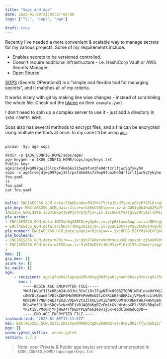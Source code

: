 ```yaml
---
title: "Sops and Age"
date: 2023-01-08T21:03:27-08:00
tags: ["TiL", "sops", "age"]

draft: true
---
```

<!--more-->

Recently I've needed a more convenient & scalable way to manage secrets for
my various projects. Some of my requirements include:
  - Enables secrets to be versioned controlled.
  - Doesn't require additional infrastructure - i.e. HashiCorp Vault or AWS Secrets Manager.
  - Open Source


[SOPS][sops-repo] (*S*ecrets *OP*eration*S*) is a "simple and flexible tool for
managing secrets", and it matches all of my criteria.

It works nicely with git by making line wise changes - instead of scrambling
the whole file. Check out the [blame][sops-diff] on their `example.yaml`.

I don't need to spin up a complex server to use it - just add a directory
in `$XDG_CONFIG_HOME`.

Sops also has several methods to encrypt files, and a file
can be encrypted using multiple methods at once. In my case I'll
be using [`age`][age-repo].

<!-- START doctoc generated TOC please keep comment here to allow auto update -->
<!-- DON'T EDIT THIS SECTION, INSTEAD RE-RUN doctoc TO UPDATE -->
<!-- END doctoc generated TOC please keep comment here to allow auto update -->

<pre
  class="command-line language-bash language-yaml"
  data-prompt="kgb33 >"
  data-output="2, 5, 8, 10-39"
>
  <code>
pacman -Syu age sops
...
mkdir -p $XDG_CONFIG_HOME/sops/age/
age-keygen -o $XDG_CONFIG_HOME/sops/age/keys.txt
Public key: age1rswjdjwg997gwj35lrpxf4km56s7z5wp9funzhe0drfzrlfjwc5q7ykyhm
sops -a age1rswjdjwg997gwj35lrpxf4km56s7z5wp9funzhe0drfzrlfjwc5q7ykyhm foo.yaml
ls
foo.yaml
cat foo.yaml
  </code>
</pre>

```yaml
hello: ENC[AES256_GCM,data:33WO6zuQnePN1PXt7Y/1pJ2vd7ysminB5zPf8FL8znqVW872CyaN6cGxHyTjAA==,iv:nnRRYnG5kwAkwm2NMu/ZBIsj2qRss/o7lJx9ITKZtnU=,tag:e+lVO9EvmmV122di7pawHg==,type:str]
ple_key: ENC[AES256_GCM,data:ClLs+wrb3EbCCHItpw==,iv:AnGO51gObJHwO2Fp7Ea1GW9+S+A9FDxBnzyfj9b8O4o=,tag:Tp+Q0SyA9mQAC1WtBGsrDw==,type:str]
[AES256_GCM,data:15B3iNkpmj69MjnXrpYpfjs=,iv:azLDwNsYe7rgiEV0cy1LlvOMin5fTzODd0HTBrv2CIA=,tag:OhWTEHXRkd7swEk6qTjJIg==,type:comment]
ple_array:
- ENC[AES256_GCM,data:1W7ZqbOq36BTDv+gUp8=,iv:gtpB3fnwmAugLcwiia/0D+eg8BbbJjFAW3db2Yow3Gw=,tag:FgSaieVIkLcGf83SnbJl5g==,type:str]
- ENC[AES256_GCM,data:s/ChH3F/7Ukg36Ikpjo=,iv:8yWCi0t+7YV5G3XCMpC4v8xAXqXDRSfcgGX06F3ePzg=,tag:2bK/y0d3aFZURxrQPvbExA==,type:str]
ple_number: ENC[AES256_GCM,data:yugG14+b2caLww==,iv:HFBS+5ZYPdi40EXFQoRNxHnJoHoPe1iDLRg8UR5xE0g=,tag:MXLqVJb1BWFN2ag0pBEHMQ==,type:float]
ple_booleans:
- ENC[AES256_GCM,data:mJhirw==,iv:Q9nTFWXeruVuWryusu38D+nyvot+zj6u8WO0VNVa3qA=,tag:Y/z/314z/Y9vLNtqzZMH4A==,type:bool]
- ENC[AES256_GCM,data:w4FZGaw=,iv:9j6IQeDVKi1Ka9Jj+PjEid19ScXYmm/+j+gpIAlNJ2I=,tag:iwIxWc4+a/YY6mUKIM6SBw==,type:bool]
:
kms: []
gcp_kms: []
azure_kv: []
hc_vault: []
age:
    - recipient: age1q7ep9a2lapepu20hn0syg0h2hya6lynumh66sey3vkxcg9a35qsq7yza3r
      enc: |
        -----BEGIN AGE ENCRYPTED FILE-----
        YWdlLWVuY3J5cHRpb24ub3JnL3YxCi0+IFgyNTUxOSB6ZTQ0NlNRUloveUdYWjZq
        c0NYUlZwanE4VDlkZWF0MmVMOFhPeWRnU2lzCkR1bE9nUER2cjVPby9nc1lHUVdP
        UDRIRnlPNEFoWEJrZUZCV0pwY2tsZlkKLS0tIEhWV0U0MTRKRENTWHJkWGVEem1U
        RGo4Ym5JL1NhSDQxSzNrN3FiV0J4Q0UKqBZzFm1tGVLWtdooGPl/S58V3DqDxEir
        YF2t15LPMo0HjYFjWGA4TfDEDYPLBh662e0v1jSx+epdClmm6dQqVQ==
        -----END AGE ENCRYPTED FILE-----
lastmodified: "2023-01-09T17:11:57Z"
mac: ENC[AES256_GCM,data:zRI1mqwVMHHQ5tgDxZ0aMH2+sl/DvmL9h2/tfyFQubq2rlVZv/Y74zEoli3J13aF5ZRx0/06YenJ5cJz6bG8/77xMI0rsGCETS1YJKc9WP0SiTahO+BSPrW7UYw8ED+8hFMqqnz/wXouoBKvYPXxfM7OumzU7J2xERG6BPuvpkc=,iv:gXsTStUS8QhGqRt+3aFQBUQVnevhpegi//wlLUxuokQ=,tag:w8TAShyut2XQfWEagBcNBg==,type:str]
pgp: []
unencrypted_suffix: _unencrypted
version: 3.7.3
```

> Note: your Private & Public age key(s) are stored unencrypted
> in `$XDG_CONFIG_HOME/sops/age/keys.txt`

<!-- links -->
[sops-repo]: https://github.com/mozilla/sops
[sops-diff]: https://github.com/mozilla/sops/blame/master/example.yaml

[age-repo]: https://github.com/FiloSottile/age

